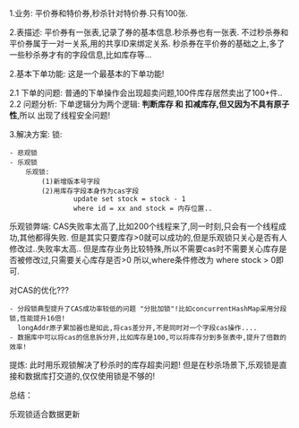1.业务:
平价券和特价券,秒杀针对特价券.只有100张.



2.表描述:
平价券有一张表,记录了券的基本信息.秒杀券也有一张表.
不过秒杀券和平价券属于一对一关系,用的共享ID来绑定关系.
秒杀券在平价券的基础之上,多了一些秒杀券才有的字段信息,比如库存等...



2.基本下单功能:
这是一个最基本的下单功能!

2.1 下单的问题:
普通的下单操作会出现超卖问题,100件库存居然卖出了100+件..
2.2 问题分析:
下单逻辑分为两个逻辑: **判断库存 和 扣减库存,但又因为不具有原子性**,所以
出现了线程安全问题!





3.解决方案:
锁:

	- 悲观锁
	- 乐观锁
		乐观锁: 
			(1)新增版本号字段
			(2)用库存字段本身作为cas字段
					update set stock = stock - 1
					where id = xx and stock = 内存位置..

乐观锁弊端:
	CAS失败率太高了,比如200个线程来了,同一时刻,只会有一个线程成功,其他都得失败.
	但是其实只要库存>0就可以成功的,但是乐观锁只关心是否有人修改过..失败率太高..
	但是库存业务比较特殊,所以不需要cas时不需要关心库存是否被修改过,只需要关心库存是否>0
	所以,where条件修改为 where stock > 0即可.
	
对CAS的优化???

	- 分段锁典型提升了CAS成功率较低的问题 "分批加锁"!比如concurrentHashMap采用分段锁,性能提升16倍!
	  longAddr原子累加器也是如此,将cas差分开,不是同时对一个字段cas操作....
	- 数据库中可以将cas的信息拆分开,比如库存是100,可以将库存分到多张表中,提升了倍数的效率!





提炼:
此时用乐观锁解决了秒杀时的库存超卖问题!
但是在秒杀场景下,乐观锁是直接和数据库打交道的,仅仅使用锁是不够的!





总结：

乐观锁适合数据更新